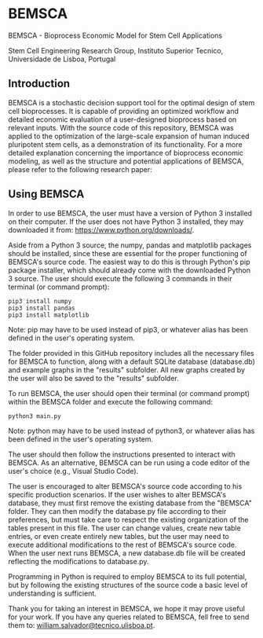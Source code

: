 # BEMSCA
BEMSCA - Bioprocess Economic Model for Stem Cell Applications

Stem Cell Engineering Research Group, Instituto Superior Tecnico, Universidade de Lisboa, Portugal

## Introduction
BEMSCA is a stochastic decision support tool for the optimal design of stem cell bioprocesses. It is capable of providing an optimized workflow and detailed economic evaluation of a user-designed bioprocess based on relevant inputs. With the source code of this repository, BEMSCA was applied to the optimization of the large-scale expansion of human induced pluripotent stem cells, as a demonstration of its functionality. For a more detailed explanation concerning the importance of bioprocess economic modeling, as well as the structure and potential applications of BEMSCA, please refer to the following research paper:

## Using BEMSCA
In order to use BEMSCA, the user must have a version of Python 3 installed on their computer. If the user does not have Python 3 installed, they may downloaded it from: https://www.python.org/downloads/.

Aside from a Python 3 source, the numpy, pandas and matplotlib packages should be installed, since these are essential for the proper functioning of BEMSCA's source code. The easiest way to do this is through Python's pip package installer, which should already come with the downloaded Python 3 source. The user should execute the following 3 commands in their terminal (or command prompt):

```
pip3 install numpy
pip3 install pandas
pip3 install matplotlib
```

Note: pip may have to be used instead of pip3, or whatever alias has been defined in the user's operating system.

The folder provided in this GitHub repository includes all the necessary files for BEMSCA to function, along with a default SQLite database (database.db) and example graphs in the "results" subfolder. All new graphs created by the user will also be saved to the "results" subfolder.

To run BEMSCA, the user should open their terminal (or command prompt) within the BEMSCA folder and execute the following command:

```
python3 main.py
```

Note: python may have to be used instead of python3, or whatever alias has been defined in the user's operating system.

The user should then follow the instructions presented to interact with BEMSCA. As an alternative, BEMSCA can be run using a code editor of the user's choice (e.g., Visual Studio Code).

The user is encouraged to alter BEMSCA's source code according to his specific production scenarios. If the user wishes to alter BEMSCA's database, they must first remove the existing database from the "BEMSCA" folder. They can then modify the database.py file according to their preferences, but must take care to respect the existing organization of the tables present in this file. The user can change values, create new table entries, or even create entirely new tables, but the user may need to execute additional modifications to the rest of BEMSCA's source code. When the user next runs BEMSCA, a new database.db file will be created reflecting the modifications to database.py.

Programming in Python is required to employ BEMSCA to its full potential, but by following the existing structures of the source code a basic level of understanding is sufficient.

Thank you for taking an interest in BEMSCA, we hope it may prove useful for your work. If you have any queries related to BEMSCA, fell free to send them to: william.salvador@tecnico.ulisboa.pt.
